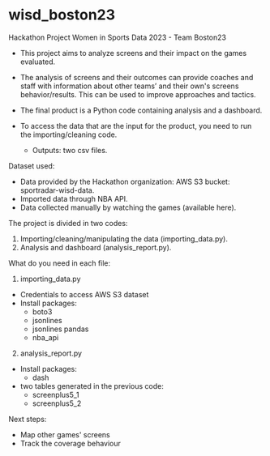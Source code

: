 # wisd_boston23
Hackathon Project Women in Sports Data 2023 - Team Boston23

- This project aims to analyze screens and their impact on the games evaluated.

- The analysis of screens and their outcomes can provide coaches and staff with information about other teams’ and their own's screens behavior/results. This can be used to improve approaches and tactics.

- The final product is a Python code containing analysis and a dashboard.

- To access the data that are the input for the product, you need to run the importing/cleaning code.
  - Outputs: two csv files. 

   
Dataset used:
- Data provided by the Hackathon organization: AWS S3 bucket: sportradar-wisd-data.
- Imported data through NBA API.
- Data collected manually by watching the games (available here).

The project is divided in two codes:
1. Importing/cleaning/manipulating the data (importing_data.py).
2. Analysis and dashboard (analysis_report.py).


What do you need in each file:
1. importing_data.py
  - Credentials to access AWS S3 dataset
  - Install packages:
    - boto3
    - jsonlines
    - jsonlines pandas
    - nba_api
2. analysis_report.py
  - Install packages:
    - dash
  - two tables generated in the previous code:
    - screenplus5_1
    - screenplus5_2


Next steps:
- Map other games' screens
- Track the coverage behaviour
